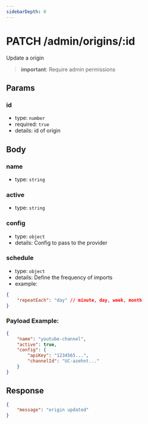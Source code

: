 ```yaml
---
sidebarDepth: 0
---
```


# PATCH /admin/origins/:id

Update a origin

> **important**: Require admin permissions

## Params

### id

-   type: `number`
-   required: `true`
-   details: id of origin

## Body

### name

-   type: `string`

### active

-   type: `string`

### config

-   type: `object`
-   details: Config to pass to the provider

### schedule

-   type: `object`
-   details: Define the frequency of imports
-   example:

```json
{
    "repeatEach": "day" // minute, day, week, month
}
```

### Payload Example:

```json
{
    "name": "youtube-channel",
    "active": true,
    "config": {
        "apiKey": "1234565...",
        "channelId": "UC-azehnt..."
    }
}
```

## Response

```json
{
    "message": "origin updated"
}
```
